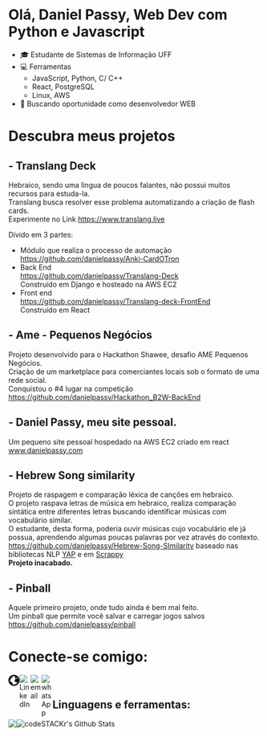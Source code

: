 # Olá, Daniel Passy, Web Dev com Python e Javascript


- 🎓 Estudante de Sistemas de Informação UFF
- 💻 Ferramentas
    - JavaScript, Python, C/ C++
    - React, PostgreSQL
    - Linux, AWS
- 🥅 Buscando oportunidade como desenvolvedor WEB

# Descubra meus projetos

## - Translang Deck
Hebraico, sendo uma língua de poucos falantes, não possui muitos recursos para estuda-la. <br>
Translang busca resolver esse problema automatizando a criação de flash cards.<br>
Experimente no Link https://www.translang.live

Dívido em 3 partes:<br>
-  Módulo que realiza o processo de automação<br>
https://github.com/danielpassy/Anki-CardOTron<br>
- Back End <br>
https://github.com/danielpassy/Translang-Deck<br>
Construído em Django e hosteado na AWS EC2<br>
- Front end <br>
https://github.com/danielpassy/Translang-deck-FrontEnd<br>
Construído em React<br>


## - Ame - Pequenos Negócios
Projeto desenvolvido para o Hackathon Shawee, desafio AME Pequenos Negócios. <br>
Criação de um marketplace para comerciantes locais sob o formato de uma rede social.<br>
Conquistou o #4 lugar na competição<br>
https://github.com/danielpassy/Hackathon_B2W-BackEnd


## - Daniel Passy, meu site pessoal.
Um pequeno site pessoal hospedado na AWS EC2 criado em react <br>
www.danielpassy.com


## - Hebrew Song similarity
Projeto de raspagem e comparação léxica de canções em hebraico.<br>
O projeto raspava letras de música em hebraico, realiza comparação sintática entre diferentes letras buscando identificar músicas com vocabulário similar.<br>
O estudante, desta forma, poderia ouvir músicas cujo vocabulário ele já possua, aprendendo algumas poucas palavras por vez através do contexto.<br>
https://github.com/danielpassy/Hebrew-Song-SImilarity
baseado nas bibliotecas NLP [YAP](https://github.com/onlplab/yap) e em [Scrappy](https://github.com/scrapy/scrapy)<br>
**Projeto inacabado.**<br>


## - Pinball
Aquele primeiro projeto, onde tudo ainda é bem mal feito.<br>
Um pinball que permite você salvar e carregar jogos salvos<br>
https://github.com/danielpassy/pinball<br>


# Conecte-se comigo:

[<img align="left" alt="Website pessoal" width="22px" src="https://raw.githubusercontent.com/iconic/open-iconic/master/svg/globe.svg" />][website]
[<img align="left" alt="LinkedIn" width="22px" src="https://cdn.jsdelivr.net/npm/simple-icons@v3/icons/linkedin.svg" />][linkedin]
[<img align="left" alt="email" width="22px" src="https://cdn.jsdelivr.net/npm/simple-icons@3.13.0/icons/gmail.svg" />][email]
[<img align="left" alt="whatsApp" width="22px" src="https://cdn.jsdelivr.net/npm/simple-icons@3.13.0/icons/whatsapp.svg" />][whatsApp]




[website]: https://www.danielpassy.com/
[linkedin]: https://www.linkedin.com/in/daniel-mattos-passy-671b8a69/
[email]: mailto:daniel.passy@gmail.com
[whatsApp]: https://wa.me/5521997570933/

<br />

## Linguagens e ferramentas:
<img align="left" src="https://github-readme-stats.vercel.app/api/top-langs/?username=danielpassy&show_icons=true&layout=compact" />
<img align="left" alt="codeSTACKr's Github Stats" src="https://github-readme-stats.codestackr.vercel.app/api?username=danielpassy&show_icons=true&hide_border=true&count_private=true&theme=tokyonight&hide=issues,contribs" />
